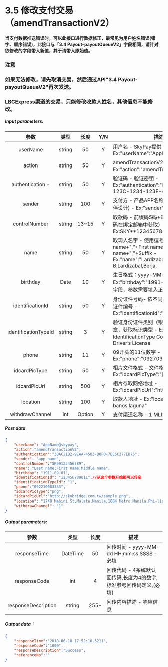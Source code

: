 # 3.5    修改支付交易（amendTransactionV2）
#### 当支付数据推送错误时，可以此接口进行数据修正，最常见为用户姓名错误(错字、顺序错误)，此接口与「3.4 Payout–payoutQueueV2」字段相同，请针对欲修改的字段带入新值，其于请带入原始值。
### 注意
 ### 如果无法修改，请先取消交易，然后通过API"3.4 Payout-payoutQueueV2"再次发送。
### LBCExpress渠道的交易，只能修改收款人姓名，其他信息不能修改。

##### Input parameters:
| 参数                        |    类型     | 长度   | Y/N |描述|
| :-------------------------: | :-----------: |:-----:|:----:|--------------------------------|  
|userName |string|50|Y|用户名 - SkyPay提供 - Ex:"userName":"AppName@skypay"|
|action|string|50|Y|amendTransactionV2(固定参数值) - Ex:"action":"amendTransactionV2"|
|authentication  - |string |50|Y| 验证码 - 验证密钥 - Ex:"authentication":"E1234567-123C-1234-123F-A12345670"|
|sender |string|100| Y|支付方 - 产品APP名称(必填：由合作伙伴设计) - Ex:"sender":"APP NAME"|
|controlNumber  |string|13~15|Y|取款码 - 前缀码5码+8~10个数字（前缀码在绑定邮箱中获取） - Ex:SKY**12345678|
|name |string |50|Y|取现人名字  - 使用逗号分割。  - Last name+","+First name+","+Middle name+","+Suffix - Ex:"name":"Lardizabal,Mary Annalou B.Lardizabal,Berja,|
|birthday|Date|10|Y | 生日格式：yyyy-MM-dd - Ex:"birthday":"1991-10-02" -  写入此字段，参数需要填入正确格式|
|identificationId  |string|50|Y|身份证件号码- 依不同身份验证方式,持有证件编号 - Ex:"identificationId":"442301922000"|
|identificationTypeId |string |3|Y|验证身份证件类别（银行）请参考第7.3章，获取标识类型 - Ex:IdentificationId IdentificationType Company ID2 Driver’s License|
|phone |string|11|Y| 09开头的11位数字 - Ex:"phone":"09270348095"|
|idcardPicType |string|50|Y|相片文件格式 - 文件格式之附属档名 - Ex:"idcardPicType":"jpg"|
|idcardPicUrl|string |500|Y|相片存取网络地址 - Ex:"idcardPicUrl":"https://12334"|
|location  |string |100|Y|取款人地址 - Ex:"location":"lalakay los banos laguna"|
|withdrawChannel|int|Option | Y|支付渠道名称 - 1 MLhuillier  |

##### Post data
```json
{
    "userName": "AppName@skypay",
    "action":"amendTransactionV2",
    "authentication":"30AC21B2-9EAA-4503-B0F0-7BE5C277ED75",
    "sender": "app name",
    "controlNumber":"SK99123456789",
    "name": "Last name,First name,Middle name",
    "birthday": "1911-09-01",
    "identificationId": "123456789011",//从这个参数开始都可以传空
    "identificationTypeId": "1",
    "phone":"092210083333",
    "idcardPicType":"png",
    "idcardPicUrl":"http://skybridge.com.tw/sample.png",
    "location": "1740 Mabini St,Malate,Manila,1004 Metro Manila,Phi-líp-pin",
    "withdrawChannel": "1"
}
```

##### Output parameters:
| 参数                        |    类型     | 长度    |描述|
| :-------------------------: | :-----------: |:-----:|--------------------------------|   
|responseTime  |DateTime|50|回传时间 - yyyy-MM-dd HH:mm:ss.SSSS - 必填|
|responseCode |int|4|回传代码 - 4系统默认回传码,长度为4的数字,标准参考回传码定义,(必填)|
|responseDescription |string|255-|回传内容描述 - 响应信息|

##### Output data：
```json
{
    "responseTime":"2018-06-18 17:52:10.5211",
    "responseCode":"1000",
    "responseDescription":"Success",
    "referenceNo":""
}
```







